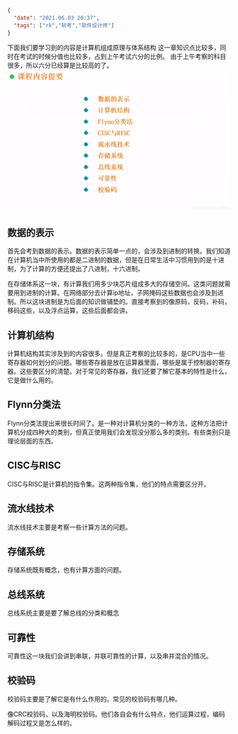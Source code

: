 ```json
{
  "date": "2021.06.03 20:37",
  "tags": ["rk","软考","软件设计师"]
}
```

下面我们要学习到的内容是计算机组成原理与体系结构
这一章知识点比较多，同时在考试的时候分值也比较多，占到上午考试六分的比例。
由于上午考察的科目很多，所以六分已经算是比较高的了。
![在这里插入图片描述](../../../assets/content/ruankao/sjs/2.01/01.png)

## 数据的表示
首先会考到数据的表示。数据的表示简单一点的，会涉及到进制的转换。我们知道在计算机当中所使用的都是二进制的数据，但是在日常生活中习惯用到的是十进制，为了计算的方便还提出了八进制，十六进制。

在存储体系这一块，有计算我们用多少块芯片组成多大的存储空间。这类问题就需要用到进制的计算。在网络部分去计算ip地址，子网掩码这些数据也会涉及到进制。所以这块进制是为后面的知识做铺垫的。直接考察到的像原码，反码，补码，移码这些，以及浮点运算，这些后面都会讲。

## 计算机结构
计算机结构其实涉及到的内容很多。但是真正考察的比较多的，是CPU当中一些寄存器如何划分的问题。哪些寄存器是放在运算器里面，哪些是属于控制器的寄存器。这些要区分的清楚。对于常见的寄存器，我们还要了解它基本的特性是什么，它是做什么用的。

## Flynn分类法
Flynn分类法提出来很长时间了。是一种对计算机分类的一种方法，这种方法把计算机分成四种大的类别，但真正使用我们会发现没分那么多的类别。有些类别只是理论层面的东西。

## CISC与RISC
CISC与RISC是计算机的指令集。这两种指令集，他们的特点需要区分开。

## 流水线技术
流水线技术主要是考察一些计算方法的问题。

## 存储系统
存储系统既有概念，也有计算方面的问题。

## 总线系统
总线系统主要是要了解总线的分类和概念

## 可靠性
可靠性这一块我们会讲到串联，并联可靠性的计算，以及串并混合的情况。
## 校验码
校验码主要是了解它是有什么作用的。常见的校验码有哪几种。

像CRC校验码，以及海明校验码。他们各自会有什么特点，他们运算过程，编码解码过程又是怎么样的。
